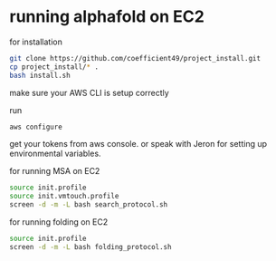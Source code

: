 # running alphafold on EC2


for installation
```bash
git clone https://github.com/coefficient49/project_install.git
cp project_install/* .
bash install.sh
```

make sure your AWS CLI is setup correctly

run
```bash
aws configure
```
get your tokens from aws console. or speak with Jeron for setting up environmental variables.

for running MSA on EC2
```bash
source init.profile
source init.vmtouch.profile
screen -d -m -L bash search_protocol.sh
```

for running folding on EC2
```bash
source init.profile
screen -d -m -L bash folding_protocol.sh
```






